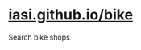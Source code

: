 [iasi.github.io/bike](http://iasi.github.io/bike)
=======================================

Search bike shops